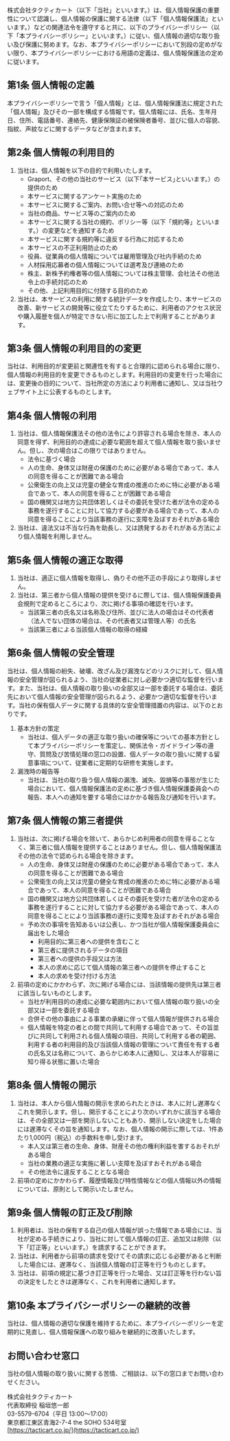 株式会社タクティカート（以下「当社」といいます。）は、個人情報保護の重要性について認識し、個人情報の保護に関する法律（以下「個人情報保護法」といいます。）などの関連法令を遵守すると共に、以下のプライバシーポリシー（以下「本プライバシーポリシー」といいます。）に従い、個人情報の適切な取り扱い及び保護に努めます。なお、本プライバシーポリシーにおいて別段の定めがない限り、本プライバシーポリシーにおける用語の定義は、個人情報保護法の定めに従います。

## 第1条 個人情報の定義
本プライバシーポリシーで言う「個人情報」とは、個人情報保護法に規定された「個人情報」及びその一部を構成する情報です。個人情報には、氏名、生年月日、住所、電話番号、連絡先、健康保険証の被保険者番号、並びに個人の容貌、指紋、声紋などに関するデータなどが含まれます。

## 第2条 個人情報の利用目的
1. 当社は、個人情報を以下の目的で利用いたします。
    - Graport、その他の当社のサービス（以下｢本サービス｣といいます。）の提供のため
    - 本サービスに関するアンケート実施のため
    - 本サービスに関するご案内、お問い合せ等への対応のため
    - 当社の商品、サービス等のご案内のため
    - 本サービスに関する当社の規約、ポリシー等（以下「規約等」といいます。）の変更などを通知するため
    - 本サービスに関する規約等に違反する行為に対応するため
    - 本サービスの不正利用防止のため
    - 役員、従業員の個人情報については雇用管理及び社内手続のため
    - 人材採用応募者の個人情報については選考及び連絡のため
    - 株主、新株予約権者等の個人情報については株主管理、会社法その他法令上の手続対応のため
    - その他、上記利用目的に付随する目的のため
2. 当社は、本サービスの利用に関する統計データを作成したり、本サービスの改善、新サービスの開発等に役立てたりするために、利用者のアクセス状況や購入履歴を個人が特定できない形に加工した上で利用することがあります。

## 第3条 個人情報の利用目的の変更
当社は、利用目的が変更前と関連性を有すると合理的に認められる場合に限り、個人情報の利用目的を変更できるものとします。利用目的の変更を行った場合には、変更後の目的について、当社所定の方法により利用者に通知し、又は当社ウェブサイト上に公表するものとします。

## 第4条 個人情報の利用
1. 当社は、個人情報保護法その他の法令により許容される場合を除き、本人の同意を得ず、利用目的の達成に必要な範囲を超えて個人情報を取り扱いません。但し、次の場合はこの限りではありません。
    - 法令に基づく場合
    - 人の生命、身体又は財産の保護のために必要がある場合であって、本人の同意を得ることが困難である場合
    - 公衆衛生の向上又は児童の健全な育成の推進のために特に必要がある場合であって、本人の同意を得ることが困難である場合
    - 国の機関又は地方公共団体若しくはその委託を受けた者が法令の定める事務を遂行することに対して協力する必要がある場合であって、本人の同意を得ることにより当該事務の遂行に支障を及ぼすおそれがある場合
2. 当社は、違法又は不当な行為を助長し、又は誘発するおそれがある方法により個人情報を利用しません。

## 第5条 個人情報の適正な取得
1. 当社は、適正に個人情報を取得し、偽りその他不正の手段により取得しません。
2. 当社は、第三者から個人情報の提供を受けるに際しては、個人情報保護委員会規則で定めるところにより、次に掲げる事項の確認を行います。
    - 当該第三者の氏名又は名称及び住所、並びに法人の場合はその代表者（法人でない団体の場合は、その代表者又は管理人等）の氏名
    - 当該第三者による当該個人情報の取得の経緯

## 第6条 個人情報の安全管理
当社は、個人情報の紛失、破壊、改ざん及び漏洩などのリスクに対して、個人情報の安全管理が図られるよう、当社の従業者に対し必要かつ適切な監督を行います。また、当社は、個人情報の取り扱いの全部又は一部を委託する場合は、委託先において個人情報の安全管理が図られるよう、必要かつ適切な監督を行います。当社の保有個人データに関する具体的な安全管理措置の内容は、以下のとおりです。
1. 基本方針の策定
    - 当社は、個人データの適正な取り扱いの確保等についての基本方針として本プライバシーポリシーを策定し、関係法令・ガイドライン等の遵守、質問及び苦情処理の窓口の設置、個人データの取り扱いに関する留意事項について、従業者に定期的な研修を実施します。
2. 漏洩時の報告等
    - 当社は、当社の取り扱う個人情報の漏洩、滅失、毀損等の事態が生じた場合において、個人情報保護法の定めに基づき個人情報保護委員会への報告、本人への通知を要する場合にはかかる報告及び通知を行います。

## 第7条 個人情報の第三者提供
1. 当社は、次に掲げる場合を除いて、あらかじめ利用者の同意を得ることなく、第三者に個人情報を提供することはありません。但し、個人情報保護法その他の法令で認められる場合を除きます。
    - 人の生命、身体又は財産の保護のために必要がある場合であって、本人の同意を得ることが困難である場合
    - 公衆衛生の向上又は児童の健全な育成の推進のために特に必要がある場合であって、本人の同意を得ることが困難である場合
    - 国の機関又は地方公共団体若しくはその委託を受けた者が法令の定める事務を遂行することに対して協力する必要がある場合であって、本人の同意を得ることにより当該事務の遂行に支障を及ぼすおそれがある場合
    - 予め次の事項を告知あるいは公表し、かつ当社が個人情報保護委員会に届出をした場合
        - 利用目的に第三者への提供を含むこと
        - 第三者に提供されるデータの項目
        - 第三者への提供の手段又は方法
        - 本人の求めに応じて個人情報の第三者への提供を停止すること
        - 本人の求めを受け付ける方法
2. 前項の定めにかかわらず、次に掲げる場合には、当該情報の提供先は第三者に該当しないものとします。
    - 当社が利用目的の達成に必要な範囲内において個人情報の取り扱いの全部又は一部を委託する場合
    - 合併その他の事由による事業の承継に伴って個人情報が提供される場合
    - 個人情報を特定の者との間で共同して利用する場合であって、その旨並びに共同して利用される個人情報の項目、共同して利用する者の範囲、利用する者の利用目的及び当該個人情報の管理について責任を有する者の氏名又は名称について、あらかじめ本人に通知し、又は本人が容易に知り得る状態に置いた場合

## 第8条 個人情報の開示
1. 当社は、本人から個人情報の開示を求められたときは、本人に対し遅滞なくこれを開示します。但し、開示することにより次のいずれかに該当する場合は、その全部又は一部を開示しないこともあり、開示しない決定をした場合には遅滞なくその旨を通知します。なお、個人情報の開示に際しては、1件あたり1,000円（税込）の手数料を申し受けます。
    - 本人又は第三者の生命、身体、財産その他の権利利益を害するおそれがある場合
    - 当社の業務の適正な実施に著しい支障を及ぼすおそれがある場合
    - その他法令に違反することとなる場合
2. 前項の定めにかかわらず、履歴情報及び特性情報などの個人情報以外の情報については、原則として開示いたしません。

## 第9条 個人情報の訂正及び削除　
1. 利用者は、当社の保有する自己の個人情報が誤った情報である場合には、当社が定める手続きにより、当社に対して個人情報の訂正、追加又は削除（以下「訂正等」といいます。）を請求することができます。
2. 当社は、利用者から前項の請求を受けてその請求に応じる必要があると判断した場合には、遅滞なく、当該個人情報の訂正等を行うものとします。
3. 当社は、前項の規定に基づき訂正等を行った場合、又は訂正等を行わない旨の決定をしたときは遅滞なく、これを利用者に通知します。

## 第10条 本プライバシーポリシーの継続的改善
当社は、個人情報の適切な保護を維持するために、本プライバシーポリシーを定期的に見直し、個人情報保護への取り組みを継続的に改善いたします。

## お問い合わせ窓口
当社の個人情報の取り扱いに関する苦情、ご相談は、以下の窓口までお問い合わせください。

株式会社タクティカート  
代表取締役 稲垣悠一郎  
03-5579-6704（平日 13:00～17:00）  
東京都江東区青海2-7-4 the SOHO 534号室  
[https://tacticart.co.jp/](https://tacticart.co.jp/)

